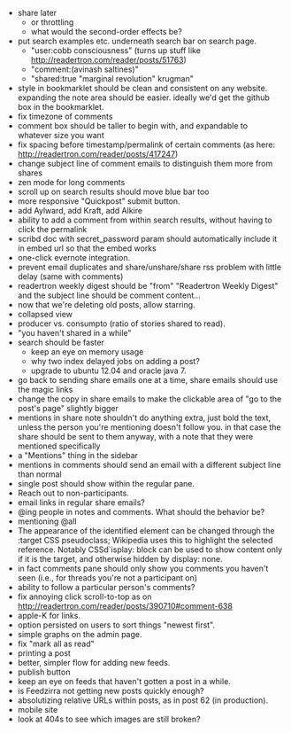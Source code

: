 - share later
  - or throttling
  - what would the second-order effects be?
- put search examples etc. underneath search bar on search page.
  - "user:cobb consciousness" (turns up stuff like http://readertron.com/reader/posts/51763)
  - "comment:(avinash saltines)"
  - "shared:true "marginal revolution" krugman"
- style in bookmarklet should be clean and consistent on any website. expanding the note area should be easier. ideally we'd get the github box in the bookmarklet.
- fix timezone of comments
- comment box should be taller to begin with, and expandable to whatever size you want
- fix spacing before timestamp/permalink of certain comments (as here: http://readertron.com/reader/posts/417247)
- change subject line of comment emails to distinguish them more from shares
- zen mode for long comments
- scroll up on search results should move blue bar too
- more responsive "Quickpost" submit button.
- add Aylward, add Kraft, add Alkire
- ability to add a comment from within search results, without having to click the permalink
- scribd doc with secret_password param should automatically include it in embed url so that the embed works
- one-click evernote integration.
- prevent email duplicates and share/unshare/share rss problem with little delay (same with comments)
- readertron weekly digest should be "from" "Readertron Weekly Digest" and the subject line should be comment content...
- now that we're deleting old posts, allow starring.
- collapsed view
- producer vs. consumpto (ratio of stories shared to read).
- "you haven't shared in a while"
- search should be faster
  - keep an eye on memory usage
  - why two index delayed jobs on adding a post?
  - upgrade to ubuntu 12.04 and oracle java 7.
- go back to sending share emails one at a time, share emails should use the magic links
- change the copy in share emails to make the clickable area of "go to the post's page" slightly bigger
- mentions in share note shouldn't do anything extra, just bold the text, unless the person you're mentioning doesn't follow you. in that case the share should be sent to them anyway, with a note that they were mentioned specifically
- a "Mentions" thing in the sidebar
- mentions in comments should send an email with a different subject line than normal
- single post should show within the regular pane.
- Reach out to non-participants.
- email links in regular share emails?
- @ing people in notes and comments. What should the behavior be?
- mentioning @all
- The appearance of the identified element can be changed through the :target CSS pseudoclass; Wikipedia uses this to highlight the selected reference. Notably CSSd`isplay: block can be used to show content only if it is the target, and otherwise hidden by display: none.
- in fact comments pane should only show you comments you haven't seen (i.e., for threads you're not a participant on)
- ability to follow a particular person's comments?
- fix annoying click scroll-to-top as on http://readertron.com/reader/posts/390710#comment-638
- apple-K for links.
- option persisted on users to sort things "newest first".
- simple graphs on the admin page.
- fix "mark all as read"
- printing a post
- better, simpler flow for adding new feeds.
- publish button
- keep an eye on feeds that haven't gotten a post in a while.
- is Feedzirra not getting new posts quickly enough?
- absolutizing relative URLs within posts, as in post 62 (in production).
- mobile site
- look at 404s to see which images are still broken?